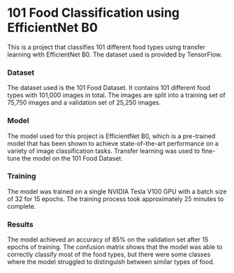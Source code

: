 # 101 Food Classification using EfficientNet B0
This is a project that classifies 101 different food types using transfer learning with EfficientNet B0. The dataset used is provided by TensorFlow.

### Dataset
The dataset used is the 101 Food Dataset. It contains 101 different food types with 101,000 images in total. The images are split into a training set of 75,750 images and a validation set of 25,250 images.

### Model
The model used for this project is EfficientNet B0, which is a pre-trained model that has been shown to achieve state-of-the-art performance on a variety of image classification tasks. Transfer learning was used to fine-tune the model on the 101 Food Dataset.

### Training
The model was trained on a single NVIDIA Tesla V100 GPU with a batch size of 32 for 15 epochs. The training process took approximately 25 minutes to complete.

### Results
The model achieved an accuracy of 85% on the validation set after 15 epochs of training. The confusion matrix shows that the model was able to correctly classify most of the food types, but there were some classes where the model struggled to distinguish between similar types of food.
